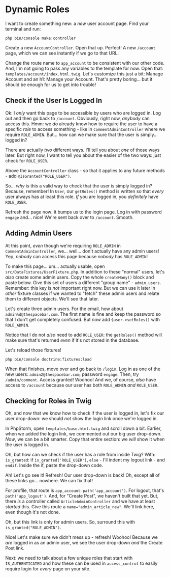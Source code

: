 # Dynamic Roles

I want to create something new: a *new* user account page. Find your terminal and
run:

```terminal
php bin/console make:controller
```

Create a new `AccountController`. Open that up. Perfect! A new `/account` page,
which we can see instantly if we go to that URL.

Change the route name to `app_account` to be consistent with our other code. And,
I'm not going to pass any variables to the template for now. Open that:
`templates/account/index.html.twig`. Let's customize this just a bit: Manage Account
and an h1: Manage your Account. That's pretty boring... but it should be enough for
us to get into trouble!

## Check if the User Is Logged In

Ok: I *only* want this page to be accessible by users who are logged in. Log out
and then go back to `/account`. Obviously, right now, *anybody* can access this.
Hmm: we *do* already know how to require the user to have a specific *role* to access
something - like in `CommentAdminController` where we require `ROLE_ADMIN`. But...
how can we make sure that the user is simply... logged in?

There are actually *two* different ways. I'll tell you about *one* of those ways
later. But right now, I want to tell you about the easier of the two ways: just
check for `ROLE_USER`.

Above the `AccountController` class - so that it applies to any future methods -
add `@IsGranted("ROLE_USER")`.

So... *why* is this a valid way to check that the user is simply logged in? Because,
remember! In `User`, our `getRoles()` method is written so that *every* user always
has at least this role. *If* you are logged in, you *definitely* have `ROLE_USER`.

Refresh the page now: it bumps us to the login page. Log in with password `engage`
and... nice! We're sent back over to `/account`. Smooth.

## Adding Admin Users

At this point, *even* though we're requiring `ROLE_ADMIN` in `CommentAdminController`,
we... well... don't actually have any admin users! Yep, *nobody* can access this
page because *nobody* has `ROLE_ADMIN`!

To make this page... um... actually usable, open `src/DataFixtures/UserFixture.php`.
In addition to these "normal" users, let's *also* create some admin users. Copy
the whole `createMany()` block and paste below. Give this set of users a different
"group name" - `admin_users`. Remember: this key is *not* important right now. But
we can use it later in *other* fixture classes if we wanted to "fetch" these admin
users and relate them to different objects. We'll see that later.

Let's create three admin users. For the email, how about `admin%d@thespacebar.com`.
The first name is fine and keep the password so that I don't get completely confused.
But *now* add `$user->setRoles()` with `ROLE_ADMIN`.

Notice that I do not *also* need to add `ROLE_USER`: the `getRoles()` method will
make sure that's returned *even* if it's not stored in the database.

Let's reload those fixtures!

```terminal
php bin/console doctrine:fixtures:load
```

When that finishes, move over and go back to `/login`. Log in as one of the new
users: `admin2@thespacebar.com`, password `engage`. Then, try `/admin/comment`.
Access granted! Woohoo! And we, of course, *also* have access to `/account` because
our user has both `ROLE_ADMIN` *and* `ROLE_USER`.

## Checking for Roles in Twig

Oh, and now that we know how to check if the user is logged in, let's fix our user
drop-down: we should *not* show the login link once we're logged in.

In PhpStorm, open `templates/base.html.twig` and scroll down a bit. Earlier, when
we added the login link, we commented out our big user drop-down. *Now*, we can
be a bit smarter. Copy that entire section: we *will* show it when the user is
logged in.

Oh, but how can we check if the user has a role from inside Twig? With: `is_granted`:
if `is_granted('ROLE_USER')`, `else` - I'll indent my logout link - and `endif`.
Inside the if, paste the drop-down code.

Ah! Let's go see it! Refresh! Our user drop-down is back! Oh, except all of these
links go... nowhere. We can fix that!

For profile, that route is `app_account`: `path('app_account')`. For logout, that's
`path('app_logout')`. And, for "Create Post", we haven't built that yet. But, there
*is* a controller called `ArticleAdminController` and we have at least *started*
this. Give this route a `name="admin_article_new"`. We'll link here, even though
it's not done.

Oh, but this link is only for admin users. So, surround this with
`is_granted("ROLE_ADMIN")`.

Nice! Let's make sure we didn't mess up - refresh! Woohoo! Because we *are* logged
in as an admin user, we see the user drop-down *and* the Create Post link.

Next: we need to talk about a few unique roles that start with `IS_AUTHENTICATED`
and how these can be used in `access_control` to easily require login for *every*
page on your site.
